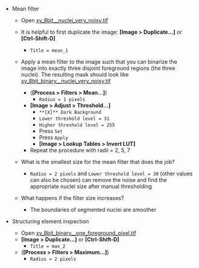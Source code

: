 - Mean filter
  - Open [xy_8bit__nuclei_very_noisy.tif](https://github.com/NEUBIAS/training-resources/raw/master/image_data/xy_8bit__nuclei_very_noisy.tif)
  - It is helpful to first duplicate the image: **[Image > Duplicate...]** or **[Ctrl-Shift-D]**
    - `Title = mean_1`
  - Apply a mean filter to the image such that you can binarize the image into exactly three disjoint foreground regions (the three nuclei). The resulting mask should look like [xy_8bit_binary__nuclei_very_noisy.tif](https://github.com/NEUBIAS/training-resources/raw/master/image_data/xy_8bit_binary__nuclei_very_noisy.tif)
    - (**[Process > Filters > Mean...]**)
      - `Radius = 1 pixels`
    - **[Image > Adjust > Threshold...]**
      - `**[X]** Dark Background`
      - `Lower threshold level = 31`
      - `Higher threshold level = 255`
      - Press `Set`
      - Press `Apply`
      - **[Image > Lookup Tables > Invert LUT]**
    - Repeat the procedure with radii = 2, 5, 7

  - What is the smallest size for the mean filter that does the job?
    - `Radius = 2 pixels` and `Lower threshold level = 30` (other values can also be chosen) can remove the noise and find the appropriate nuclei size after manual thresholding
  - What happens if the filter size increases?
    - The boundaries of segmented nuclei are smoother


- Structuring element inspection
  - Open [xy_8bit_binary__one_foreground_pixel.tif](https://github.com/NEUBIAS/training-resources/raw/master/image_data/xy_8bit_binary__one_foreground_pixel.tif)
  - **[Image > Duplicate...]** or **[Ctrl-Shift-D]**
    - `Title = max_2`
  - (**[Process > Filters > Maximum...]**)
    - `Radius = 2 pixels`
